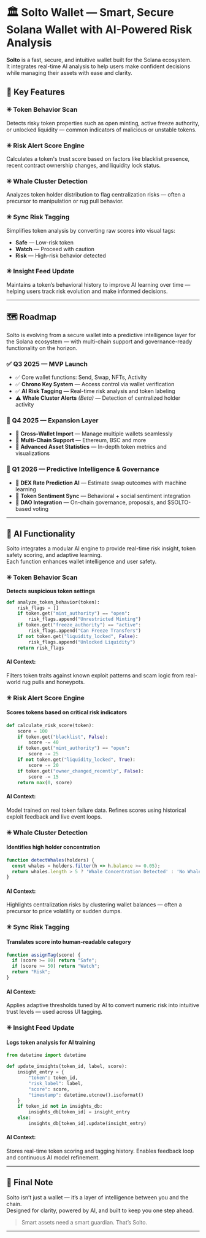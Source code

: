 # 🏛️ Solto Wallet — Smart, Secure Solana Wallet with AI-Powered Risk Analysis

**Solto** is a fast, secure, and intuitive wallet built for the Solana ecosystem.  
It integrates real-time AI analysis to help users make confident decisions while managing their assets with ease and clarity.

## 🔑 Key Features

### ✳ Token Behavior Scan  
Detects risky token properties such as open minting, active freeze authority, or unlocked liquidity — common indicators of malicious or unstable tokens.

### ✳ Risk Alert Score Engine  
Calculates a token's trust score based on factors like blacklist presence, recent contract ownership changes, and liquidity lock status.

### ✳ Whale Cluster Detection  
Analyzes token holder distribution to flag centralization risks — often a precursor to manipulation or rug pull behavior.

### ✳ Sync Risk Tagging  
Simplifies token analysis by converting raw scores into visual tags:  
- **Safe** — Low-risk token  
- **Watch** — Proceed with caution  
- **Risk** — High-risk behavior detected

### ✳ Insight Feed Update  
Maintains a token’s behavioral history to improve AI learning over time — helping users track risk evolution and make informed decisions.

---
## 🗺 Roadmap

Solto is evolving from a secure wallet into a predictive intelligence layer for the Solana ecosystem — with multi-chain support and governance-ready functionality on the horizon.

### ✅ Q3 2025 — MVP Launch  
- ✅ Core wallet functions: Send, Swap, NFTs, Activity  
- ✅ **Chrono Key System** — Access control via wallet verification  
- ✅ **AI Risk Tagging** — Real-time risk analysis and token labeling  
- ⚠️ **Whale Cluster Alerts** *(Beta)* — Detection of centralized holder activity  

### 🔹 Q4 2025 — Expansion Layer  
- 🔹 **Cross-Wallet Import** — Manage multiple wallets seamlessly  
- 🔹 **Multi-Chain Support** — Ethereum, BSC and more  
- 🔹 **Advanced Asset Statistics** — In-depth token metrics and visualizations  

### 🔮 Q1 2026 — Predictive Intelligence & Governance  
- 🔹 **DEX Rate Prediction AI** — Estimate swap outcomes with machine learning  
- 🔹 **Token Sentiment Sync** — Behavioral + social sentiment integration  
- 🔹 **DAO Integration** — On-chain governance, proposals, and $SOLTO-based voting  

---
## 🧠 AI Functionality

Solto integrates a modular AI engine to provide real-time risk insight, token safety scoring, and adaptive learning.  
Each function enhances wallet intelligence and user safety.

### ✳ Token Behavior Scan  
**Detects suspicious token settings**

```python
def analyze_token_behavior(token):
    risk_flags = []
    if token.get("mint_authority") == "open":
        risk_flags.append("Unrestricted Minting")
    if token.get("freeze_authority") == "active":
        risk_flags.append("Can Freeze Transfers")
    if not token.get("liquidity_locked", False):
        risk_flags.append("Unlocked Liquidity")
    return risk_flags
```
#### AI Context:
Filters token traits against known exploit patterns and scam logic from real-world rug pulls and honeypots.

### ✳ Risk Alert Score Engine
#### Scores tokens based on critical risk indicators

```python
def calculate_risk_score(token):
    score = 100
    if token.get("blacklist", False):
        score -= 40
    if token.get("mint_authority") == "open":
        score -= 25
    if not token.get("liquidity_locked", True):
        score -= 20
    if token.get("owner_changed_recently", False):
        score -= 15
    return max(0, score)
```
#### AI Context:
Model trained on real token failure data. Refines scores using historical exploit feedback and live event loops.

### ✳ Whale Cluster Detection
#### Identifies high holder concentration

```js
function detectWhales(holders) {
  const whales = holders.filter(h => h.balance >= 0.05);
  return whales.length > 5 ? 'Whale Concentration Detected' : 'No Whale Clusters';
}
```
#### AI Context:
Highlights centralization risks by clustering wallet balances — often a precursor to price volatility or sudden dumps.

### ✳ Sync Risk Tagging
#### Translates score into human-readable category

```js
function assignTag(score) {
  if (score >= 80) return "Safe";
  if (score >= 50) return "Watch";
  return "Risk";
}
```
#### AI Context:
Applies adaptive thresholds tuned by AI to convert numeric risk into intuitive trust levels — used across UI tagging.

### ✳ Insight Feed Update
#### Logs token analysis for AI training

```python
from datetime import datetime

def update_insights(token_id, label, score):
    insight_entry = {
        "token": token_id,
        "risk_label": label,
        "score": score,
        "timestamp": datetime.utcnow().isoformat()
    }
    if token_id not in insights_db:
        insights_db[token_id] = insight_entry
    else:
        insights_db[token_id].update(insight_entry)
```
#### AI Context:
Stores real-time token scoring and tagging history. Enables feedback loop and continuous AI model refinement.

---

## 🧾 Final Note

Solto isn’t just a wallet — it’s a layer of intelligence between you and the chain.  
Designed for clarity, powered by AI, and built to keep you one step ahead.

> Smart assets need a smart guardian. That’s Solto.

---
